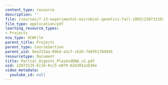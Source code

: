 ```yaml
---
content_type: resource
description: ''
file: /courses/7-13-experimental-microbial-genetics-fall-2003/220731356c169cc5e07962b301a1b36e_Partial_Digests_PlasmidDNA_v2.pdf
file_type: application/pdf
learning_resource_types:
- Projects
ocw_type: OCWFile
parent_title: Projects
parent_type: CourseSection
parent_uid: 0ee233aa-09b4-a2c7-c626-7ddf6178d945
resourcetype: Document
title: Partial_Digests_PlasmidDNA_v2.pdf
uid: 22073135-6c16-9cc5-e079-62b301a1b36e
video_metadata:
  youtube_id: null
---
```

